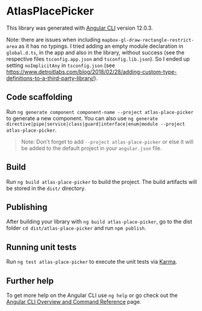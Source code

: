 # AtlasPlacePicker

This library was generated with [Angular CLI](https://github.com/angular/angular-cli) version 12.0.3.

Note: there are issues when including `mapbox-gl-draw-rectangle-restrict-area` as it has no typings. I tried adding an empty module declaration in `global.d.ts`, in the app and also in the library, without success (see the respective files `tsconfig.app.json` and `tsconfig.lib.json`). So I ended up setting `noImplicitAny` in `tsconfig.json` (see <https://www.detroitlabs.com/blog/2018/02/28/adding-custom-type-definitions-to-a-third-party-library/>).

## Code scaffolding

Run `ng generate component component-name --project atlas-place-picker` to generate a new component. You can also use `ng generate directive|pipe|service|class|guard|interface|enum|module --project atlas-place-picker`.
> Note: Don't forget to add `--project atlas-place-picker` or else it will be added to the default project in your `angular.json` file. 

## Build

Run `ng build atlas-place-picker` to build the project. The build artifacts will be stored in the `dist/` directory.

## Publishing

After building your library with `ng build atlas-place-picker`, go to the dist folder `cd dist/atlas-place-picker` and run `npm publish`.

## Running unit tests

Run `ng test atlas-place-picker` to execute the unit tests via [Karma](https://karma-runner.github.io).

## Further help

To get more help on the Angular CLI use `ng help` or go check out the [Angular CLI Overview and Command Reference](https://angular.io/cli) page.
